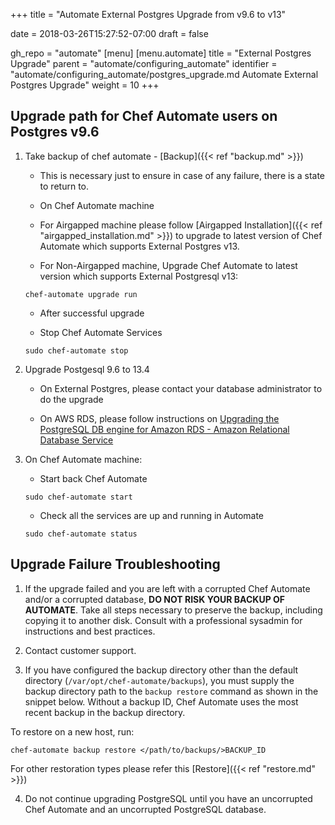 +++
title = "Automate External Postgres Upgrade from v9.6 to v13"

date = 2018-03-26T15:27:52-07:00
draft = false

gh_repo = "automate"
[menu]
  [menu.automate]
    title = "External Postgres Upgrade"
    parent = "automate/configuring_automate"
    identifier = "automate/configuring_automate/postgres_upgrade.md Automate External Postgres Upgrade"
    weight = 10
+++

## Upgrade path for Chef Automate users on Postgres v9.6
1. Take backup of chef automate - [Backup]({{< ref "backup.md" >}})

   * This is necessary just to ensure in case of any failure, there is a state to return to.

   * On Chef Automate machine

   * For Airgapped machine please follow [Airgapped Installation]({{< ref "airgapped_installation.md" >}})  to upgrade to latest version of Chef Automate which supports External Postgres v13.

   * For Non-Airgapped machine, Upgrade Chef Automate to latest version which supports External Postgresql v13:

    ```shell
    chef-automate upgrade run
    ```

   * After successful upgrade

   * Stop Chef Automate Services

    ```shell
    sudo chef-automate stop
    ```

3. Upgrade Postgesql 9.6 to 13.4

   * On External Postgres, please contact your database administrator to do the upgrade

   * On AWS RDS, please follow instructions on [Upgrading the PostgreSQL DB engine for Amazon RDS - Amazon Relational Database Service](https://docs.aws.amazon.com/AmazonRDS/latest/UserGuide/USER_UpgradeDBInstance.PostgreSQL.html)

1. On Chef Automate machine:

   * Start back Chef Automate

    ```shell
    sudo chef-automate start
    ```

   * Check all the services are up and running in Automate

    ```shell
    sudo chef-automate status
    ```


## Upgrade Failure Troubleshooting

1. If the upgrade failed and you are left with a corrupted Chef Automate and/or a corrupted database, **DO NOT RISK YOUR BACKUP OF AUTOMATE**. Take all steps necessary to preserve the backup, including copying it to another disk. Consult with a professional sysadmin for instructions and best practices.

2. Contact customer support.

3. If you have configured the backup directory other than the default directory (`/var/opt/chef-automate/backups`), you must supply the backup directory path to the `backup restore` command as shown in the snippet below. Without a backup ID, Chef Automate uses the most recent backup in the backup directory.

To restore on a new host, run:

  ```shell
  chef-automate backup restore </path/to/backups/>BACKUP_ID
  ```
For other restoration types please refer this [Restore]({{< ref "restore.md" >}})

4. Do not continue upgrading PostgreSQL until you have an uncorrupted Chef Automate and an uncorrupted PostgreSQL database.